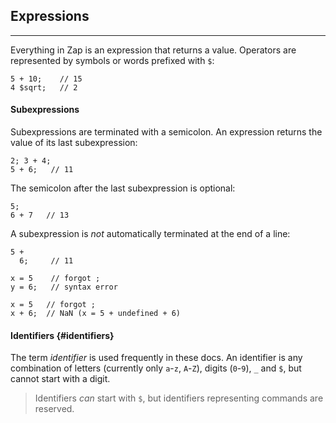 ## Expressions

---

Everything in Zap is an expression that returns a value. Operators are represented by symbols or words prefixed with `$`:

```
5 + 10;    // 15
4 $sqrt;   // 2 
```

#### Subexpressions

Subexpressions are terminated with a semicolon. An expression returns the value of its last subexpression:

```
2; 3 + 4;
5 + 6;   // 11
```

The semicolon after the last subexpression is optional:

```
5;
6 + 7   // 13
```

A subexpression is _not_ automatically terminated at the end of a line:

```
5 +
  6;     // 11
```

```
x = 5    // forgot ;
y = 6;   // syntax error
```

```
x = 5   // forgot ;
x + 6;  // NaN (x = 5 + undefined + 6)
```

#### Identifiers {#identifiers}

The term _identifier_ is used frequently in these docs. An identifier is any combination of letters (currently only `a`-`z`, `A`-`Z`), digits (`0`-`9`), `_` and `$`, but cannot start with a digit. 

> Identifiers _can_ start with `$`, but identifiers representing commands are reserved.